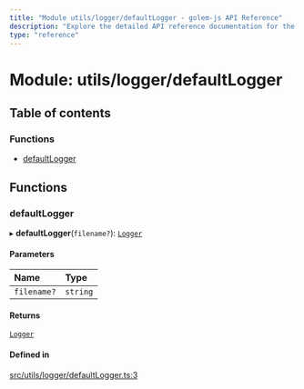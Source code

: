 ```yaml
---
title: "Module utils/logger/defaultLogger - golem-js API Reference"
description: "Explore the detailed API reference documentation for the Module utils/logger/defaultLogger within the golem-js SDK for the Golem Network."
type: "reference"
---
```

# Module: utils/logger/defaultLogger

## Table of contents

### Functions

- [defaultLogger](utils_logger_defaultLogger#defaultlogger)

## Functions

### defaultLogger

▸ **defaultLogger**(`filename?`): [`Logger`](../interfaces/utils_logger_logger.Logger)

#### Parameters

| Name | Type |
| :------ | :------ |
| `filename?` | `string` |

#### Returns

[`Logger`](../interfaces/utils_logger_logger.Logger)

#### Defined in

[src/utils/logger/defaultLogger.ts:3](https://github.com/golemfactory/golem-js/blob/19d9abe/src/utils/logger/defaultLogger.ts#L3)
